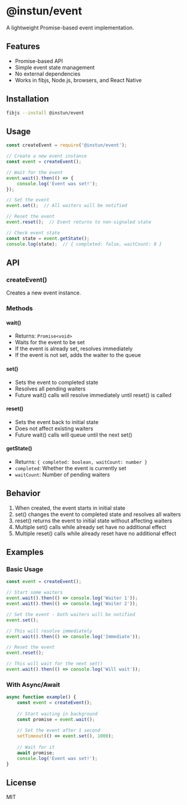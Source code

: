 # @instun/event

A lightweight Promise-based event implementation.

## Features

- Promise-based API
- Simple event state management
- No external dependencies
- Works in fibjs, Node.js, browsers, and React Native

## Installation

```bash
fibjs --install @instun/event
```

## Usage

```javascript
const createEvent = require('@instun/event');

// Create a new event instance
const event = createEvent();

// Wait for the event
event.wait().then(() => {
    console.log('Event was set!');
});

// Set the event
event.set();  // All waiters will be notified

// Reset the event
event.reset();  // Event returns to non-signaled state

// Check event state
const state = event.getState();
console.log(state);  // { completed: false, waitCount: 0 }
```

## API

### createEvent()

Creates a new event instance.

### Methods

#### wait()

- Returns: `Promise<void>`
- Waits for the event to be set
- If the event is already set, resolves immediately
- If the event is not set, adds the waiter to the queue

#### set()

- Sets the event to completed state
- Resolves all pending waiters
- Future wait() calls will resolve immediately until reset() is called

#### reset()

- Sets the event back to initial state
- Does not affect existing waiters
- Future wait() calls will queue until the next set()

#### getState()

- Returns: `{ completed: boolean, waitCount: number }`
- `completed`: Whether the event is currently set
- `waitCount`: Number of pending waiters

## Behavior

1. When created, the event starts in initial state
2. set() changes the event to completed state and resolves all waiters
3. reset() returns the event to initial state without affecting waiters
4. Multiple set() calls while already set have no additional effect
5. Multiple reset() calls while already reset have no additional effect

## Examples

### Basic Usage

```javascript
const event = createEvent();

// Start some waiters
event.wait().then(() => console.log('Waiter 1'));
event.wait().then(() => console.log('Waiter 2'));

// Set the event - both waiters will be notified
event.set();

// This will resolve immediately
event.wait().then(() => console.log('Immediate'));

// Reset the event
event.reset();

// This will wait for the next set()
event.wait().then(() => console.log('Will wait'));
```

### With Async/Await

```javascript
async function example() {
    const event = createEvent();
    
    // Start waiting in background
    const promise = event.wait();
    
    // Set the event after 1 second
    setTimeout(() => event.set(), 1000);
    
    // Wait for it
    await promise;
    console.log('Event was set!');
}
```

## License

MIT